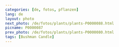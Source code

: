 ```yaml
---
categories: [de, fotos, pflanzen]
lang: de
layout: photo
next_photo: /de/fotos/plants/plants-P0000088.html
picname: P0000087
prev_photo: /de/fotos/plants/plants-P0000080.html
tags: [Bushman Candle]
---
```

